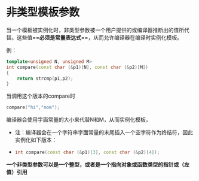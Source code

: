 # 非类型模板参数

当一个模板被实例化时，非类型参数被一个用户提供的或编译器推断出的值所代替。这些值==**必须是常量表达式**==，从而允许编译器在编译时实例化模板。

例：

~~~c++
template<unsigned N, unsigned M>
int compare(const char (&p1)[N], const char (&p2)[M])
{
    return strcmp(p1,p2);
}
~~~

当调用这个版本的compare时

~~~c++
compare("hi","mom");
~~~

编译器会使用字面常量的大小来代替N和M，从而实例化模板，

- 注：编译器会在一个字符串字面常量的末尾插入一个空字符作为终结符，因此实例化如下版本：

- ~~~c++
  int compare(const char (&p1)[3], const char (&p2)[4]);
  ~~~

**一个非类型参数可以是一个整型，或者是一个指向对象或函数类型的指针或（左值）引用**